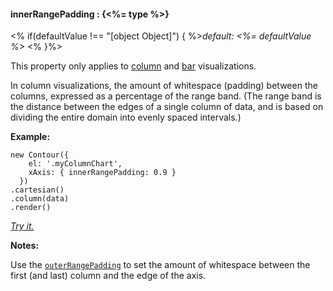 #### **innerRangePadding** : {<%= type %>}

<% if(defaultValue !== "[object Object]") { %>*default: <%= defaultValue %>* <% }%>

This property only applies to [column](#column) and [bar](#bar) visualizations.

In column visualizations, the amount of whitespace (padding) between the columns, expressed as a percentage of the range band. (The range band is the distance between the edges of a single column of data, and is based on dividing the entire domain into evenly spaced intervals.)

**Example:**

    new Contour({
        el: '.myColumnChart',
        xAxis: { innerRangePadding: 0.9 }
      })
    .cartesian()
    .column(data)
    .render()

*[Try it.](<%= jsFiddleLink %>)*

**Notes:**

Use the [`outerRangePadding`](#config_config.xAxis.outerRangePadding) to set the amount of whitespace between the first (and last) column and the edge of the axis.
